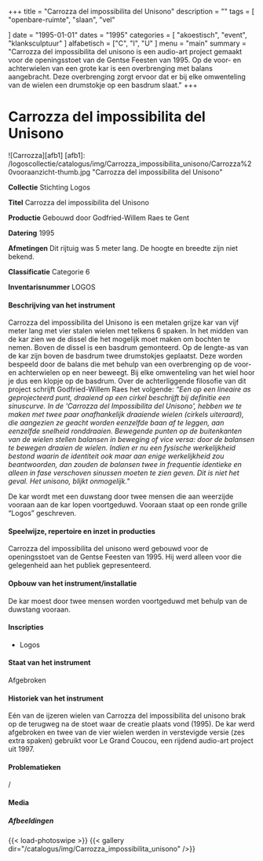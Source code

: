 +++
title = "Carrozza del impossibilita del Unisono"
description = ""
tags = [
"openbare-ruimte",
"slaan",
"vel"

]
date = "1995-01-01"
dates = "1995"
categories = [
    "akoestisch",
    "event",
    "klanksculptuur"
]
alfabetisch = ["C", "I", "U"
]
menu = "main"
summary = "Carrozza del impossibilita del unisono is een audio-art project gemaakt voor de openingsstoet van de Gentse Feesten van 1995. Op de voor- en achterwielen van een grote kar is een overbrenging met balans aangebracht. Deze overbrenging zorgt ervoor dat er bij elke omwenteling van de wielen een drumstokje op een basdrum slaat."
+++

# Carrozza del impossibilita del Unisono

![Carrozza][afb1]
[afb1]: /logoscollectie/catalogus/img/Carrozza_impossibilita_unisono/Carrozza%20vooraanzicht-thumb.jpg "Carrozza del impossibilita del Unisono"

**Collectie**
Stichting Logos

**Titel**
Carrozza del impossibilita del Unisono

**Productie**
Gebouwd door Godfried-Willem Raes te Gent

**Datering**
1995

**Afmetingen**
Dit rijtuig was 5 meter lang. De hoogte en breedte zijn niet bekend.

**Classificatie**
Categorie 6

**Inventarisnummer**
LOGOS

#### Beschrijving van het instrument
Carrozza del impossibilita del Unisono is een metalen grijze kar van vijf meter lang met vier stalen wielen met telkens 6 spaken. In het midden van de kar zien we de dissel die het mogelijk moet maken om bochten te nemen. Boven de dissel is een basdrum gemonteerd. Op de lengte-as van de kar zijn boven de basdrum twee drumstokjes geplaatst. Deze worden bespeeld door de balans die met behulp van een overbrenging op de voor- en achterwielen op en neer beweegt. Bij elke omwenteling van het wiel hoor je dus een klopje op de basdrum. Over de achterliggende filosofie van dit project schrijft Godfried-Willem Raes het volgende: *“Een op een lineaire as geprojecteerd punt, draaiend op een cirkel beschrijft bij definitie een sinuscurve. In de 'Carrozza del Impossibilita del Unisono', hebben we te maken met twee paar onafhankelijk draaiende wielen (cirkels uiteraard), die aangezien ze geacht worden eenzelfde baan af te leggen, aan eenzelfde snelheid ronddraaien. Bewegende punten op de buitenkanten van de wielen stellen balansen in beweging of vice versa: door de balansen te bewegen draaien de wielen. Indien er nu een fysische werkelijkheid bestond waarin de identiteit ook maar aan enige werkelijkheid zou beantwoorden, dan zouden de balansen twee in frequentie identieke en alleen in fase verschoven sinussen moeten te zien geven. Dit is niet het geval. Het unisono, blijkt onmogelijk."*

De kar wordt met een duwstang door twee mensen die aan weerzijde vooraan aan de kar lopen voortgeduwd. Vooraan staat op een ronde grille “Logos” geschreven. 

#### Speelwijze, repertoire en inzet in producties
Carrozza del impossibilita del unisono werd gebouwd voor de openingsstoet van de Gentse Feesten van 1995. Hij werd alleen voor die gelegenheid aan het publiek gepresenteerd.

#### Opbouw van het instrument/installatie
De kar moest door twee mensen worden voortgeduwd met behulp van de duwstang vooraan. 

#### Inscripties
- Logos

#### Staat van het instrument
Afgebroken

#### Historiek van het instrument
Eén van de ijzeren wielen van Carrozza del impossibilita del unisono brak op de terugweg na de stoet waar de creatie plaats vond (1995). De kar werd afgebroken en twee van de vier wielen werden in verstevigde versie (zes extra spaken) gebruikt voor Le Grand Coucou, een rijdend audio-art project uit 1997. 

#### Problematieken
/

#### Media
##### Afbeeldingen
{{< load-photoswipe >}}
{{< gallery dir="/catalogus/img/Carrozza_impossibilita_unisono" />}}

